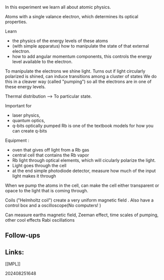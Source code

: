 In this experiment we learn all about atomic physics. 

Atoms with a single valance electron, which determines its optical properties.

Learn 
- the physics of the energy levels of these atoms 
- (with simple apparatus) how to manipulate the state of that external electron. 
- how to add angular momentum components, this controls the energy level available to the electron. 

To manipulate the electrons we shine light.  Turns out  if light circularly polarized is shined, can induce transitions among a cluster of states We do this in a cleaver way (called "pumping") so all the electrons are in one of these energy levels. 

Thermal distribution --> To particular state. 

Important for 
- laser physics, 
- quantum optics, 
- q-bits optically pumped Rb is one of the textbook models for how you can create q-bits

Equipment :
- oven that gives off light from a Rb gas
- central cell that contains the Rb vapor
- Rb light through optical elements, which will cicularly polarize the light.
- Light goes through the cell 
- at the end simple photodiode detector, measure how much of the input light makes it through

When we pump the atoms in the cell, can make the cell either transparent or opace to the light that is coming through. 

Coils ("Helmholtz coil") create a very uniform magnetic field .
Also have a control box and a oscilloscope(No computers! )

Can measure earths magnetic field, Zeeman effect, time scales of pumping, other cool effects Rabi oscillations 

## Follow-ups


## Links: 
[[MPL]]



202408251648
